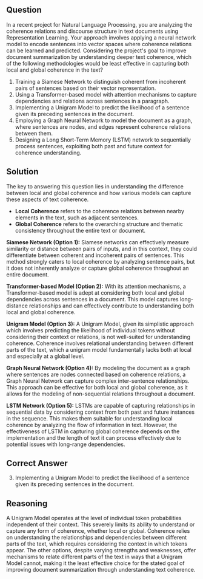 ## Question

In a recent project for Natural Language Processing, you are analyzing the coherence relations and discourse structure in text documents using Representation Learning. Your approach involves applying a neural network model to encode sentences into vector spaces where coherence relations can be learned and predicted. Considering the project's goal to improve document summarization by understanding deeper text coherence, which of the following methodologies would be least effective in capturing both local and global coherence in the text?

1. Training a Siamese Network to distinguish coherent from incoherent pairs of sentences based on their vector representation.
2. Using a Transformer-based model with attention mechanisms to capture dependencies and relations across sentences in a paragraph.
3. Implementing a Unigram Model to predict the likelihood of a sentence given its preceding sentences in the document.
4. Employing a Graph Neural Network to model the document as a graph, where sentences are nodes, and edges represent coherence relations between them.
5. Designing a Long Short-Term Memory (LSTM) network to sequentially process sentences, exploiting both past and future context for coherence understanding.

## Solution

The key to answering this question lies in understanding the difference between local and global coherence and how various models can capture these aspects of text coherence. 

- **Local Coherence** refers to the coherence relations between nearby elements in the text, such as adjacent sentences.
- **Global Coherence** refers to the overarching structure and thematic consistency throughout the entire text or document.

**Siamese Network (Option 1):** Siamese networks can effectively measure similarity or distance between pairs of inputs, and in this context, they could differentiate between coherent and incoherent pairs of sentences. This method strongly caters to local coherence by analyzing sentence pairs, but it does not inherently analyze or capture global coherence throughout an entire document.

**Transformer-based Model (Option 2):** With its attention mechanisms, a Transformer-based model is adept at considering both local and global dependencies across sentences in a document. This model captures long-distance relationships and can effectively contribute to understanding both local and global coherence.

**Unigram Model (Option 3):** A Unigram Model, given its simplistic approach which involves predicting the likelihood of individual tokens without considering their context or relations, is not well-suited for understanding coherence. Coherence involves relational understanding between different parts of the text, which a unigram model fundamentally lacks both at local and especially at a global level.

**Graph Neural Network (Option 4):** By modeling the document as a graph where sentences are nodes connected based on coherence relations, a Graph Neural Network can capture complex inter-sentence relationships. This approach can be effective for both local and global coherence, as it allows for the modeling of non-sequential relations throughout a document.

**LSTM Network (Option 5):** LSTMs are capable of capturing relationships in sequential data by considering context from both past and future instances in the sequence. This makes them suitable for understanding local coherence by analyzing the flow of information in text. However, the effectiveness of LSTM in capturing global coherence depends on the implementation and the length of text it can process effectively due to potential issues with long-range dependencies.

## Correct Answer

3. Implementing a Unigram Model to predict the likelihood of a sentence given its preceding sentences in the document.

## Reasoning

A Unigram Model operates at the level of individual token probabilities independent of their context. This severely limits its ability to understand or capture any form of coherence, whether local or global. Coherence relies on understanding the relationships and dependencies between different parts of the text, which requires considering the context in which tokens appear. The other options, despite varying strengths and weaknesses, offer mechanisms to relate different parts of the text in ways that a Unigram Model cannot, making it the least effective choice for the stated goal of improving document summarization through understanding text coherence.